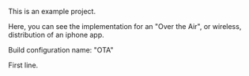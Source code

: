 This is an example project.

Here, you can see the implementation for an "Over the Air", or wireless, distribution of an iphone app.

Build configuration name: "OTA"

First line.

